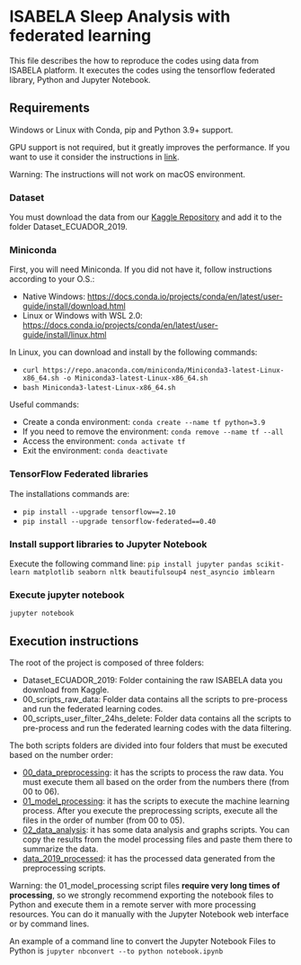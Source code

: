 # ISABELA Sleep Analysis with federated learning
 
This file describes the how to reproduce the codes using data from ISABELA platform. 
It executes the codes using the tensorflow federated library, Python and Jupyter Notebook.

## Requirements

Windows or Linux with Conda, pip and Python 3.9+ support. 

GPU support is not required, but it greatly improves the performance. If you want to use it
consider the instructions in [link](https://www.tensorflow.org/install/pip?hl=pt-br).

Warning: The instructions will not work on macOS environment.

### Dataset

You must download the data from our [Kaggle Repository](https://www.kaggle.com/dsv/5804700) and add it to the folder Dataset_ECUADOR_2019.

### Miniconda

First, you will need Miniconda. If you did not have it, follow instructions according to your O.S.:
- Native Windows: https://docs.conda.io/projects/conda/en/latest/user-guide/install/download.html
- Linux or Windows with WSL 2.0: https://docs.conda.io/projects/conda/en/latest/user-guide/install/linux.html

In Linux, you can download and install by the following commands:
- `curl https://repo.anaconda.com/miniconda/Miniconda3-latest-Linux-x86_64.sh -o Miniconda3-latest-Linux-x86_64.sh`
- `bash Miniconda3-latest-Linux-x86_64.sh`

Useful commands:
- Create a conda environment: `conda create --name tf python=3.9`
- If you need to remove the environment: `conda remove --name tf --all`
- Access the environment: `conda activate tf`
- Exit the environment: `conda deactivate`

### TensorFlow Federated libraries

The installations commands are:
- `pip install --upgrade tensorflow==2.10`
- `pip install --upgrade tensorflow-federated==0.40`

### Install support libraries to Jupyter Notebook

Execute the following command line: `pip install jupyter pandas scikit-learn matplotlib seaborn nltk beautifulsoup4 nest_asyncio imblearn`

### Execute jupyter notebook

`jupyter notebook`

## Execution instructions

The root of the project is composed of three folders:
- Dataset_ECUADOR_2019: Folder containing the raw ISABELA data you download from Kaggle.
- 00_scripts_raw_data: Folder data contains all the scripts to pre-process and run the federated learning codes.
- 00_scripts_user_filter_24hs_delete: Folder data contains all the scripts to pre-process and run the federated learning codes with the data filtering.

The both scripts folders are divided into four folders that must be executed based on the number order:
- [00_data_preprocessing](./scripts/00_data_preprocessing): it has the scripts to process the raw data. You must execute them all based on the order from the numbers there (from 00 to 06).
- [01_model_processing](./scripts/01_model_processing): it has the scripts to execute the machine learning process. After you execute the preprocessing scripts, execute all the files in the order of number (from 00 to 05).
- [02_data_analysis](./scripts/02_data_analysis): it has some data analysis and graphs scripts. You can copy the results from the model processing files and paste them there to summarize the data.
- [data_2019_processed](./scripts/data_2019_processed): it has the processed data generated from the preprocessing scripts.

Warning: the 01_model_processing script files **require very long times of processing**, so we strongly recommend exporting the notebook files to Python and execute them in a remote server with more processing resources. You can do it manually with the Jupyter Notebook web interface or by command lines.

An example of a command line to convert the Jupyter Notebook Files to Python is `jupyter nbconvert --to python notebook.ipynb` 

 

